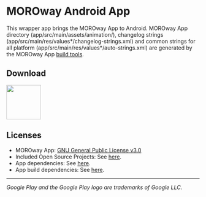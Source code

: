 # MOROway Android App

This wrapper app brings the MOROway App to Android. MOROway App directory (app/src/main/assets/animation/), changelog strings (app/src/main/res/values*/changelog-strings.xml) and common strings for all platform (app/src/main/res/values*/auto-strings.xml) are generated by the MOROway App [build tools](https://github.com/MOROway/moroway-app-dev).

## Download

[<img src="https://play.google.com/intl/en_us/badges/static/images/badges/en_badge_web_generic.png" height="90">](https://play.google.com/store/apps/details?id=appinventor.ai_Jonathan_Herrmann_Engel.MOROway)

## Licenses

* MOROway App: [GNU General Public License v3.0](https://github.com/MOROway/moroway-app-dev/blob/main/LICENSE.txt)
* Included Open Source Projects: See [here](./app/src/main/assets/animation/src/lib/README.md).
* App dependencies: See [here](./app/build.gradle).
* App build dependencies: See [here](./build-libs/README.md).

---

*Google Play and the Google Play logo are trademarks of Google LLC.*

